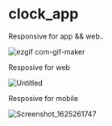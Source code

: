 # clock_app
Responsive for app && web..

![ezgif com-gif-maker](https://user-images.githubusercontent.com/71941881/127498921-8218dc02-4f6e-4827-812a-7a692e3cae6f.gif)



Resposive for web

![Untitled](https://user-images.githubusercontent.com/71941881/124330421-af215100-db8d-11eb-9b4f-d2327cc4ba61.png)



Resposive for mobile

![Screenshot_1625261747](https://user-images.githubusercontent.com/71941881/124330721-4d151b80-db8e-11eb-87ba-41a6ceea1931.png)
